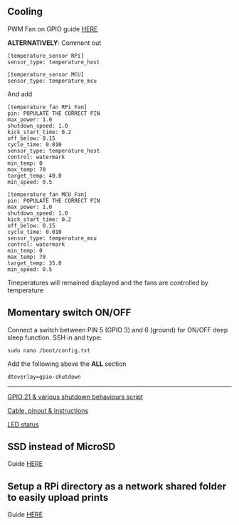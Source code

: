 ## Cooling

PWM Fan on GPIO guide [HERE](https://forums.raspberrypi.com/viewtopic.php?t=194621)

**ALTERNATIVELY**: Comment out

```
[temperature_sensor RPi]
sensor_type: temperature_host

[temperature_sensor MCU]
sensor_type: temperature_mcu
```

And add

```
[temperature_fan RPi_Fan] 
pin: POPULATE THE CORRECT PIN
max_power: 1.0
shutdown_speed: 1.0
kick_start_time: 0.2
off_below: 0.15
cycle_time: 0.010
sensor_type: temperature_host
control: watermark
min_temp: 0
max_temp: 70
target_temp: 40.0
min_speed: 0.5

[temperature_fan MCU_Fan] 
pin: POPULATE THE CORRECT PIN
max_power: 1.0
shutdown_speed: 1.0
kick_start_time: 0.2
off_below: 0.15
cycle_time: 0.010
sensor_type: temperature_mcu
control: watermark
min_temp: 0
max_temp: 70
target_temp: 35.0
min_speed: 0.5
```

Tmeperatures will remained displayed and the fans are controlled by temperature 

## Momentary switch ON/OFF

Connect a switch between PIN 5 (GPIO 3) and 6 (ground) for ON/OFF deep sleep function.  SSH in and type:

```
sudo nano /boot/config.txt
```

Add the following above the **ALL** section

```
dtoverlay=gpio-shutdown
```

---

[GPIO 21 & various shutdown behaviours script](https://github.com/maz0r/rpi-shutdown)

[Cable, pinout & instructions](https://shop.inux3d.com/en/home/143-218-terrapi-power-button-.html#/11-color-black)

[LED status](https://embeddedcomputing.com/technology/open-source/development-kits/raspberry-pi-power-up-and-shutdown-with-a-physical-button)

## SSD instead of MicroSD

Guide [HERE](https://www.makeuseof.com/how-to-boot-raspberry-pi-ssd-permanent-storage/)

## Setup a RPi directory as a network shared folder to easily upload prints

Guide [HERE](https://pimylifeup.com/raspberry-pi-samba/)
